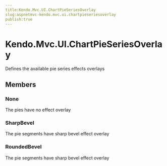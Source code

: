 ```yaml
---
title:Kendo.Mvc.UI.ChartPieSeriesOverlay
slug:aspnetmvc-kendo.mvc.ui.chartpieseriesoverlay
publish:true
---
```


# Kendo.Mvc.UI.ChartPieSeriesOverlay

Defines the available pie series effects overlays

## Members

### None
The pies have no effect overlay

### SharpBevel
The pie segments have sharp bevel effect overlay

### RoundedBevel
The pie segments have sharp bevel effect overlay